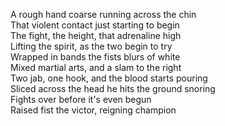 A rough hand coarse running across the chin  
That violent contact just starting to begin  
The fight, the height, that adrenaline high  
Lifting the spirit, as the two begin to try  
Wrapped in bands the fists blurs of white  
Mixed martial arts, and a slam to the right  
Two jab, one hook, and the blood starts pouring  
Sliced across the head he hits the ground snoring  
Fights over before it's even begun  
Raised fist the victor, reigning champion  
